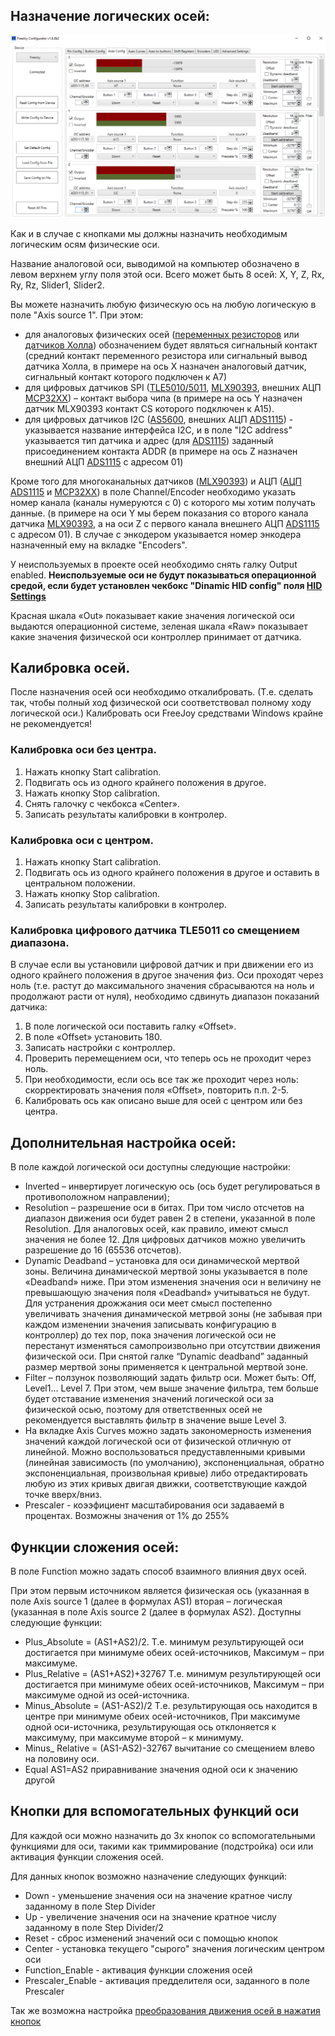 ## Назначение логических осей:

![](../images/A2.png)
 
Как и в случае с кнопками мы должны назначить необходимым логическим осям физические оси.

Название аналоговой оси, выводимой на компьютер обозначено в левом верхнем углу поля этой оси. Всего может быть 8 осей: X, Y, Z, Rx, Ry, Rz, Slider1, Slider2.

Вы можете назначить любую физическую ось на любую логическую в поле "Axis source 1". При этом:
* для аналоговых физических осей ([переменных резисторов](Подключение-переменных-резисторов.md) или  [датчиков Холла](Подключение-датчиков-Холла)) обозначением будет являться сигнальный контакт (средний контакт переменного резистора или сигнальный вывод датчика Холла, в примере на ось X назначен аналоговый датчик, сигнальный контакт которого подключен к А7)
* для цифровых датчиков SPI ([TLE5010/5011](Подключение-датчиков-TLE5010-5011.md),  [MLX90393](Подключение-датчиков-MLX90393.md), внешних АЦП  [MCP32XX](Подключение-аналоговых-датчиков-через-внешний-АЦП-MCP32XX.md)) – контакт выбора чипа (в примере на ось Y назначен датчик MLX90393 контакт CS которого подключен к А15).
* для цифровых датчиков I2C ([AS5600](Подключение-датчика-AS5600.md), внешних АЦП [ADS1115](Подключение-аналоговых-датчиков-через-внешний-АЦП-ADS1115.md)) - указывается название интерфейса I2C, и в поле "I2C address" указывается тип датчика и адрес (для  [ADS1115](Подключение-аналоговых-датчиков-через-внешний-АЦП-ADS1115.md)) заданный присоединением контакта ADDR (в примере на ось Z назначен внешний АЦП [ADS1115](Подключение-аналоговых-датчиков-через-внешний-АЦП-ADS1115.md) с адресом 01)

Кроме того для многоканальных датчиков ([MLX90393](Подключение-датчиков-MLX90393.md)) и АЦП ([АЦП ADS1115](Подключение-аналоговых-датчиков-через-внешний-АЦП-ADS1115.md) и  [MCP32XX](Подключение-аналоговых-датчиков-через-внешний-АЦП-MCP32XX.md)) в поле Channel/Encoder необходимо указать номер канала (каналы нумеруются с 0) с которого мы хотим получать данные. (в примере на оси Y мы берем показания со второго канала датчика [MLX90393](Подключение-датчиков-MLX90393.md), а на оси Z с первого канала внешнего АЦП [ADS1115](Подключение-аналоговых-датчиков-через-внешний-АЦП-ADS1115.md) с адресом 01). В случае с энкодером указывается номер энкодера назначенный ему на вкладке "Encoders".

У неиспользуемых в проекте осей необходимо снять галку Output enabled.
**Неиспользуемые оси не будут показываться операционной средой, если будет установлен чекбокс "Dinamic HID config" поля [HID Settings](Продвинутые-настройки.md)**

Красная шкала «Out» показывает какие значения логической оси выдаются операционной системе, зеленая шкала «Raw» показывает какие значения физической оси контроллер принимает от датчика.
## Калибровка осей.
После назначения осей оси необходимо откалибровать. (Т.е. сделать так, чтобы полный ход физической оси соответствовал полному ходу логической оси.) Калибровать оси FreeJoy средствами Windows крайне не рекомендуется!
### Калибровка оси без центра.
1. Нажать кнопку Start calibration.
1. Подвигать ось из одного крайнего положения в другое.
1. Нажать кнопку Stop calibration.
1. Снять галочку с чекбокса «Center».
1. Записать результаты калибровки в контролер.
### Калибровка оси с центром.
1. Нажать кнопку Start calibration.
1. Подвигать ось из одного крайнего положения в другое и оставить в центральном положении.
1. Нажать кнопку Stop calibration.
1. Записать результаты калибровки в контролер.
### Калибровка цифрового датчика TLE5011 со смещением диапазона.
В случае если вы установили цифровой датчик и при движении его из одного крайнего положения в другое значения физ. Оси проходят через ноль (т.е. растут до максимального значения сбрасываются на ноль и продолжают расти от нуля), необходимо сдвинуть диапазон показаний датчика:
1. В поле логической оси поставить галку «Offset».
1. В поле «Offset» установить 180.
1. Записать настройки с контроллер.
1. Проверить перемещением оси, что теперь ось не проходит через ноль.
1. При необходимости, если ось все так же проходит через ноль: скорректировать значения поля «Offset», повторить п.п. 2-5.
1. Калибровать ось как описано выше для осей с центром или без центра.
## Дополнительная настройка осей:
В поле каждой логической оси доступны следующие настройки:
* Inverted – инвертирует логическую ось (ось будет регулироваться в противоположном направлении);
* Resolution – разрешение оси в битах. При том число отсчетов на диапазон движения оси будет равен 2 в степени, указанной в поле Resolution. Для аналоговых осей, как правило, имеют смысл значения не более 12. Для цифровых датчиков можно увеличить разрешение до 16 (65536 отсчетов).
* Dynamic Deadband – установка для оси динамической мертвой зоны. Величина динамической мертвой зоны указывается в поле «Deadband» ниже. При этом изменения значения оси н величину не превышающую значения поля «Deadband» учитываться не будут. Для устранения дрожжания оси меет смысл постепенно увеличивать значения динамической метрвой зоны (не забывая при каждом изменении значения записывать конфигурацию в контроллер) до тех пор, пока значения логической оси не перестанут изменяться самопроизвольно при отсутствии движения физической оси. При снятой галке “Dynamic deadband” заданный размер мертвой зоны применяется к центральной мертвой зоне.
* Filter – ползунок позволяющий задать фильтр оси. Может быть: Off, Level1… Level 7. При этом, чем выше значение фильтра, тем больше будет отставание изменения значений логической оси за физической осью, поэтому для ответственных осей не рекомендуется выставлять фильтр в значение выше Level 3.
* На вкладке Axis Curves можно задать закономерность изменения значений каждой логической оси от физической отличную от линейной. Можно воспользоваться предуставленными кривыми (линейная зависимость (по умолчанию), экспоненциальная, обратно экспоненциальная, произвольная кривые) либо отредактировать любую из этих кривых двигая движки, соответствующие каждой точке вверх/вниз.
* Prescaler - коээфициент масштабирования оси задаваемй в процентах. Возможны значения от 1% до 255% 
## Функции сложения осей:
В поле Function можно задать способ взаимного влияния двух осей.

При этом первым источником является физическая ось (указанная в поле Axis source 1 (далее в формулах AS1) вторая – логическая (указанная в поле Axis source 2 (далее в формулах AS2).
Доступны следующие функции:
* Plus_Absolute = (AS1+AS2)/2. Т.е. минимум результирующей оси достигается при минимуме обеих осей-источников, Максимум – при максимуме.
* Plus_Relative = (AS1+AS2)+32767 Т.е. минимум результирующей оси достигается при минимуме обеих осей-источников, Максимум – при максимуме одной из осей-источника.
* Minus_Absolute = (AS1-AS2)/2 Т.е. результирующая ось находится в центре при минимуме обеих осей-источников, При максимуме одной оси-источника, результирующая ось отклоняется к максимуму, при максимуме второй – к минимуму.
* Minus_ Relative = (AS1-AS2)-32767 вычитание со смещением влево на половину оси.
* Equal AS1=AS2 приравнивание значения одной оси к значению другой

## Кнопки для вспомогательных функций оси
Для каждой оси можно назначить до 3х кнопок со вспомогательными функциями для оси, такими как триммирование (подстройка) оси или активация функции сложения осей.

Для данных кнопок возможно назначение следующих функций:
* Down - уменьшение значения оси на значение кратное числу заданному в поле Step Divider
* Up - увеличение значения оси на значение кратное числу заданному в поле Step Divider/2
* Reset - сброс изменений значений оси с помощью кнопок
* Center - установка текущего "сырого" значения логическим центром оси
* Function_Enable - активация функции сложения осей
* Prescaler_Enable - активация предделителя оси, заданного в поле Prescaler 


Так же возможна настройка [преобразования движения осей в нажатия кнопок](Преобразование-движения-осей-в-нажатия-кнопок.md)
